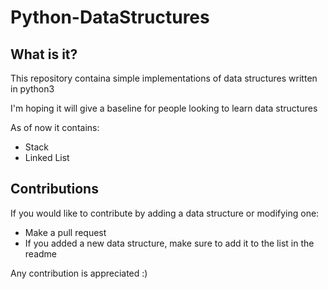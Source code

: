 # Python-DataStructures

## What is it?

This repository containa simple implementations of data structures written in python3

I'm hoping it will give a baseline for people looking to learn data structures

As of now it contains:

* Stack
* Linked List

## Contributions

If you would like to contribute by adding a data structure or modifying one:

* Make a pull request
* If you added a new data structure, make sure to add it to the list in the readme

Any contribution is appreciated :)

